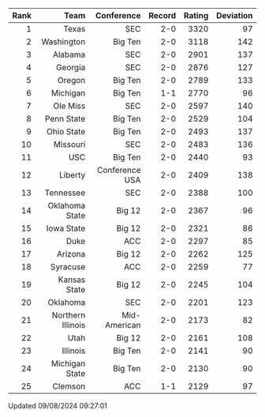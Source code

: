 | Rank  | Team                 | Conference           | Record   | Rating | Deviation |
| ---:  | ---:                 | ---:                 | ---:     | ---:   | ---:      |
| 1     | Texas                | SEC                  | 2-0      | 3320   | 97        |
| 2     | Washington           | Big Ten              | 2-0      | 3118   | 142       |
| 3     | Alabama              | SEC                  | 2-0      | 2901   | 137       |
| 4     | Georgia              | SEC                  | 2-0      | 2876   | 127       |
| 5     | Oregon               | Big Ten              | 2-0      | 2789   | 133       |
| 6     | Michigan             | Big Ten              | 1-1      | 2770   | 96        |
| 7     | Ole Miss             | SEC                  | 2-0      | 2597   | 140       |
| 8     | Penn State           | Big Ten              | 2-0      | 2529   | 104       |
| 9     | Ohio State           | Big Ten              | 2-0      | 2493   | 137       |
| 10    | Missouri             | SEC                  | 2-0      | 2483   | 136       |
| 11    | USC                  | Big Ten              | 2-0      | 2440   | 93        |
| 12    | Liberty              | Conference USA       | 2-0      | 2409   | 138       |
| 13    | Tennessee            | SEC                  | 2-0      | 2388   | 100       |
| 14    | Oklahoma State       | Big 12               | 2-0      | 2367   | 96        |
| 15    | Iowa State           | Big 12               | 2-0      | 2321   | 86        |
| 16    | Duke                 | ACC                  | 2-0      | 2297   | 85        |
| 17    | Arizona              | Big 12               | 2-0      | 2262   | 125       |
| 18    | Syracuse             | ACC                  | 2-0      | 2259   | 77        |
| 19    | Kansas State         | Big 12               | 2-0      | 2245   | 104       |
| 20    | Oklahoma             | SEC                  | 2-0      | 2201   | 123       |
| 21    | Northern Illinois    | Mid-American         | 2-0      | 2173   | 82        |
| 22    | Utah                 | Big 12               | 2-0      | 2161   | 108       |
| 23    | Illinois             | Big Ten              | 2-0      | 2141   | 90        |
| 24    | Michigan State       | Big Ten              | 2-0      | 2130   | 90        |
| 25    | Clemson              | ACC                  | 1-1      | 2129   | 97        |

Updated 09/08/2024 09:27:01
